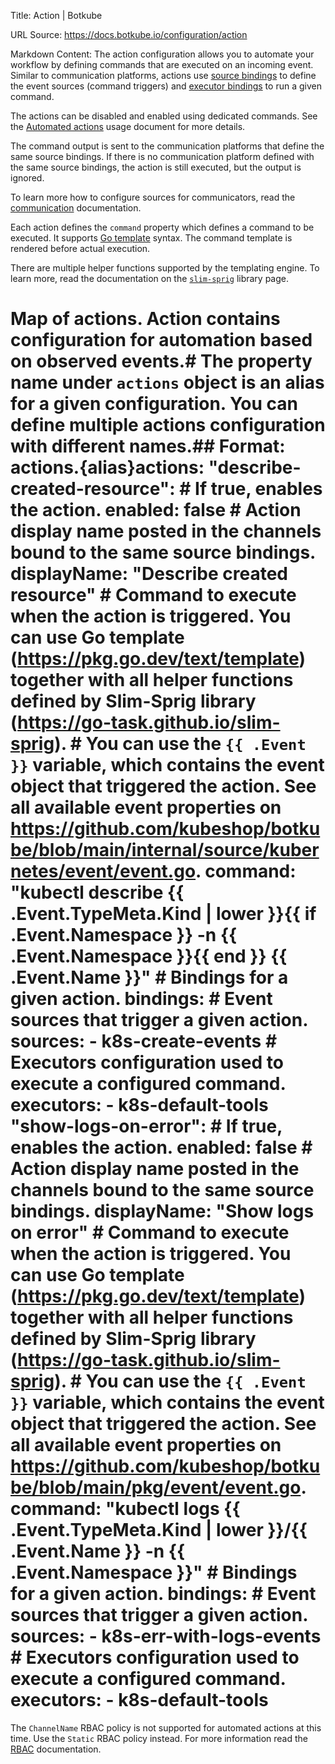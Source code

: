 Title: Action | Botkube

URL Source: https://docs.botkube.io/configuration/action

Markdown Content:
The action configuration allows you to automate your workflow by defining commands that are executed on an incoming event. Similar to communication platforms, actions use [source bindings](https://docs.botkube.io/configuration/source/) to define the event sources (command triggers) and [executor bindings](https://docs.botkube.io/configuration/executor) to run a given command.

The actions can be disabled and enabled using dedicated commands. See the [Automated actions](https://docs.botkube.io/usage/automated-actions) usage document for more details.

The command output is sent to the communication platforms that define the same source bindings. If there is no communication platform defined with the same source bindings, the action is still executed, but the output is ignored.

To learn more how to configure sources for communicators, read the [communication](https://docs.botkube.io/configuration/communication/) documentation.

Each action defines the `command` property which defines a command to be executed. It supports [Go template](https://golang.org/pkg/text/template/) syntax. The command template is rendered before actual execution.

There are multiple helper functions supported by the templating engine. To learn more, read the documentation on the [`slim-sprig`](https://go-task.github.io/slim-sprig/) library page.

# Map of actions. Action contains configuration for automation based on observed events.# The property name under `actions` object is an alias for a given configuration. You can define multiple actions configuration with different names.## Format: actions.{alias}actions:  "describe-created-resource":    # If true, enables the action.    enabled: false    # Action display name posted in the channels bound to the same source bindings.    displayName: "Describe created resource"    # Command to execute when the action is triggered. You can use Go template (https://pkg.go.dev/text/template) together with all helper functions defined by Slim-Sprig library (https://go-task.github.io/slim-sprig).    # You can use the `{{ .Event }}` variable, which contains the event object that triggered the action. See all available event properties on https://github.com/kubeshop/botkube/blob/main/internal/source/kubernetes/event/event.go.    command: "kubectl describe {{ .Event.TypeMeta.Kind | lower }}{{ if .Event.Namespace }} -n {{ .Event.Namespace }}{{ end }} {{ .Event.Name }}"    # Bindings for a given action.    bindings:      # Event sources that trigger a given action.      sources:        - k8s-create-events      # Executors configuration used to execute a configured command.      executors:        - k8s-default-tools  "show-logs-on-error":    # If true, enables the action.    enabled: false    # Action display name posted in the channels bound to the same source bindings.    displayName: "Show logs on error"    # Command to execute when the action is triggered. You can use Go template (https://pkg.go.dev/text/template) together with all helper functions defined by Slim-Sprig library (https://go-task.github.io/slim-sprig).    # You can use the `{{ .Event }}` variable, which contains the event object that triggered the action. See all available event properties on https://github.com/kubeshop/botkube/blob/main/pkg/event/event.go.    command: "kubectl logs {{ .Event.TypeMeta.Kind | lower }}/{{ .Event.Name }} -n {{ .Event.Namespace }}"    # Bindings for a given action.    bindings:      # Event sources that trigger a given action.      sources:        - k8s-err-with-logs-events      # Executors configuration used to execute a configured command.      executors:        - k8s-default-tools

The `ChannelName` RBAC policy is not supported for automated actions at this time. Use the `Static` RBAC policy instead. For more information read the [RBAC](https://docs.botkube.io/configuration/rbac) documentation.
